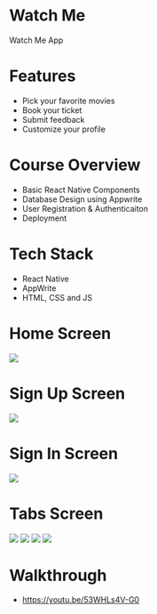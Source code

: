 # Watch Me
Watch Me App

# Features
* Pick your favorite movies
* Book your ticket
* Submit feedback
* Customize your profile

# Course Overview
* Basic React Native Components
* Database Design using Appwrite
* User Registration & Authenticaiton
* Deployment

# Tech Stack
* React Native
* AppWrite
* HTML, CSS and JS

# Home Screen
<img src="assets/images/screenshot/home.jpg">  

# Sign Up Screen
<img src="assets/images/screenshot/signup.jpg">  

# Sign In Screen
<img src="assets/images/screenshot/login.login">  

# Tabs Screen
<img src="assets/images/screenshot/tabs1.jpg"> 
<img src="assets/images/screenshot/tabs2.jpg"> 
<img src="assets/images/screenshot/tabs3.jpg">
<img src="assets/images/screenshot/tabs4.jpg">

# Walkthrough
* https://youtu.be/53WHLs4V-G0
